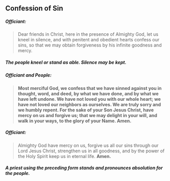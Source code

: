 ## Confession of Sin
##### Officiant:
> Dear friends in Christ, here in the presence of Almighty God, let us kneel in silence, and with penitent and obedient hearts confess our sins, so that we may obtain forgiveness by his infinite goodness and mercy.


##### The people kneel or stand as able. Silence may be kept.

##### Officiant and **People:**
> **Most merciful God,
we confess that we have sinned against you
in thought, word, and deed,
by what we have done,
and by what we have left undone.
We have not loved you with our whole heart;
we have not loved our neighbors as ourselves.
We are truly sorry and we humbly repent.
For the sake of your Son Jesus Christ,
have mercy on us and forgive us;
that we may delight in your will,
and walk in your ways,
to the glory of your Name. Amen.**

##### Officiant:
> Almighty God have mercy on us, forgive us all our  sins through our Lord Jesus Christ, strengthen us in all goodness, and by the power of the Holy Spirit keep us in eternal life. **Amen.**

##### A priest using the preceding form stands and pronounces absolution for the people.
